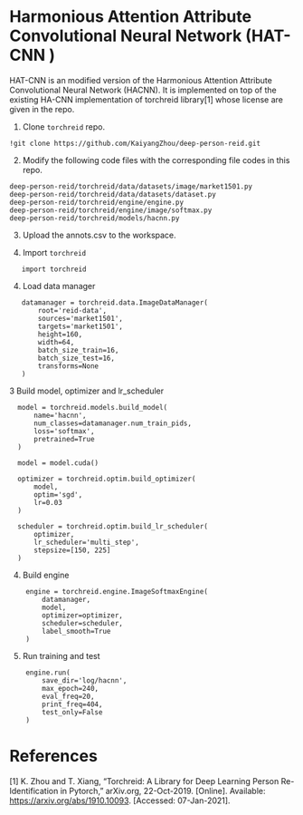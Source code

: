 Harmonious Attention Attribute Convolutional Neural Network (HAT-CNN )
===========
HAT-CNN is an modified version of the Harmonious Attention Attribute Convolutional Neural Network (HACNN). It is implemented on top of the existing HA-CNN implementation of torchreid library[1] whose license are given in the repo.


1. Clone ``torchreid`` repo.
 ``` 
!git clone https://github.com/KaiyangZhou/deep-person-reid.git 
 ``` 

2. Modify the following code files with the corresponding file codes in this repo.
 ``` 
 deep-person-reid/torchreid/data/datasets/image/market1501.py
 deep-person-reid/torchreid/data/datasets/dataset.py
 deep-person-reid/torchreid/engine/engine.py
 deep-person-reid/torchreid/engine/image/softmax.py
 deep-person-reid/torchreid/models/hacnn.py
 ``` 
 
3. Upload the annots.csv to the workspace.
 

3. Import ``torchreid``

 ``` 
    import torchreid
 ```
4. Load data manager

 ```    
    datamanager = torchreid.data.ImageDataManager(
        root='reid-data',
        sources='market1501',
        targets='market1501',
        height=160,
        width=64,
        batch_size_train=16,
        batch_size_test=16,
        transforms=None
    ) 
  ```

3 Build model, optimizer and lr_scheduler

  ```  
    model = torchreid.models.build_model(
        name='hacnn',
        num_classes=datamanager.num_train_pids,
        loss='softmax',
        pretrained=True
    )

    model = model.cuda()

    optimizer = torchreid.optim.build_optimizer(
        model,
        optim='sgd',
        lr=0.03
    )

    scheduler = torchreid.optim.build_lr_scheduler(
        optimizer,
        lr_scheduler='multi_step',
        stepsize=[150, 225]
    )
   ```
4. Build engine

```
    engine = torchreid.engine.ImageSoftmaxEngine(
        datamanager,
        model,
        optimizer=optimizer,
        scheduler=scheduler,
        label_smooth=True
    )
```
5. Run training and test

```
    engine.run(
        save_dir='log/hacnn',
        max_epoch=240,
        eval_freq=20,
        print_freq=404,
        test_only=False
    )
```

References
=============
[1] K. Zhou and T. Xiang, “Torchreid: A Library for Deep Learning Person Re-Identification in Pytorch,” arXiv.org, 22-Oct-2019. [Online]. Available: https://arxiv.org/abs/1910.10093. [Accessed: 07-Jan-2021]. 
